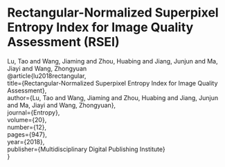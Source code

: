 # Rectangular-Normalized Superpixel Entropy Index for Image Quality Assessment (RSEI) <br>
 Lu, Tao and Wang, Jiaming and Zhou, Huabing and Jiang, Junjun and Ma, Jiayi and Wang, Zhongyuan <br>
@article{lu2018rectangular, <br>
  title={Rectangular-Normalized Superpixel Entropy Index for Image Quality Assessment}, <br>
  author={Lu, Tao and Wang, Jiaming and Zhou, Huabing and Jiang, Junjun and Ma, Jiayi and Wang, Zhongyuan}, <br>
  journal={Entropy}, <br>
  volume={20}, <br>
  number={12}, <br>
  pages={947}, <br>
  year={2018}, <br>
  publisher={Multidisciplinary Digital Publishing Institute} <br>
}
